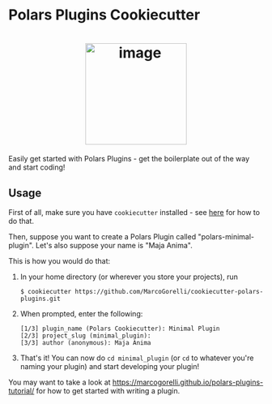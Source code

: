 # Polars Plugins Cookiecutter

<h1 align="center">
        <img
                width="200"
                alt="image"
                src="https://github.com/MarcoGorelli/cookiecutter-polars-plugins/assets/33491632/283905ec-cbfe-4b89-a8c9-f7a9547ed6d0">
</h1>

Easily get started with Polars Plugins - get the boilerplate
out of the way and start coding!

## Usage

First of all, make sure you have `cookiecutter` installed - see
[here](https://cookiecutter.readthedocs.io/en/stable/installation.html)
for how to do that.

Then, suppose you want to create a Polars Plugin called "polars-minimal-plugin".
Let's also suppose your name is "Maja Anima".

This is how you would do that:

1. In your home directory (or wherever you store your projects), run
   ```console
   $ cookiecutter https://github.com/MarcoGorelli/cookiecutter-polars-plugins.git
   ```
2. When prompted, enter the following:
   ```
   [1/3] plugin_name (Polars Cookiecutter): Minimal Plugin
   [2/3] project_slug (minimal_plugin):
   [3/3] author (anonymous): Maja Anima
   ```
3. That's it! You can now do `cd minimal_plugin` (or `cd` to
   whatever you're naming your plugin) and start developing your plugin!

You may want to take a look at https://marcogorelli.github.io/polars-plugins-tutorial/
for how to get started with writing a plugin.

